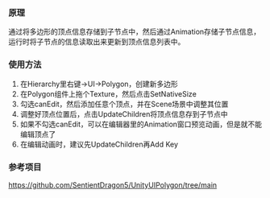 ### 原理
通过将多边形的顶点信息存储到子节点中，然后通过Animation存储子节点信息，运行时将子节点的信息读取出来更新到顶点信息列表中。
### 使用方法
1. 在Hierarchy里右键->UI->Polygon，创建新多边形
2. 在Polygon组件上拖个Texture，然后点击SetNativeSize
3. 勾选canEdit，然后添加任意个顶点，并在Scene场景中调整其位置
4. 调整好顶点位置后，点击UpdateChildren将顶点信息存到子节点中
5. 如果不勾选canEdit，可以在编辑器里的Animation窗口预览动画，但是就不能编辑顶点了
6. 在编辑动画时，建议先UpdateChildren再Add Key
### 参考项目
<https://github.com/SentientDragon5/UnityUIPolygon/tree/main>